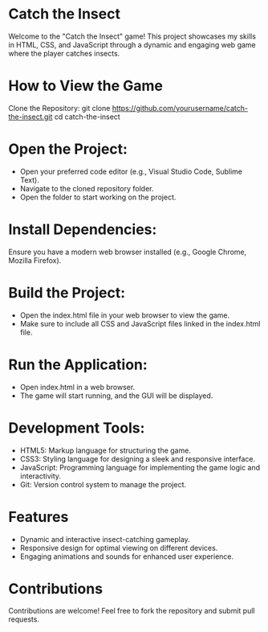 # Catch the Insect
Welcome to the "Catch the Insect" game! This project showcases my skills in HTML, CSS, and JavaScript through a dynamic and engaging web game where the player catches insects.

# How to View the Game
Clone the Repository:
git clone https://github.com/yourusername/catch-the-insect.git
cd catch-the-insect

# Open the Project:
- Open your preferred code editor (e.g., Visual Studio Code, Sublime Text).
- Navigate to the cloned repository folder.
- Open the folder to start working on the project.

# Install Dependencies:
Ensure you have a modern web browser installed (e.g., Google Chrome, Mozilla Firefox).

# Build the Project:
- Open the index.html file in your web browser to view the game.
- Make sure to include all CSS and JavaScript files linked in the index.html file.

# Run the Application:
- Open index.html in a web browser.
- The game will start running, and the GUI will be displayed.

# Development Tools:
- HTML5: Markup language for structuring the game.
- CSS3: Styling language for designing a sleek and responsive interface.
- JavaScript: Programming language for implementing the game logic and interactivity.
- Git: Version control system to manage the project.

# Features
- Dynamic and interactive insect-catching gameplay.
- Responsive design for optimal viewing on different devices.
- Engaging animations and sounds for enhanced user experience.

# Contributions
Contributions are welcome! Feel free to fork the repository and submit pull requests.
